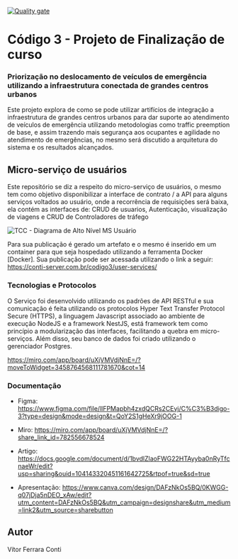[![Quality gate](https://conti-server.com.br/sonarqube/api/project_badges/quality_gate?project=vitorcont_codigo3-user-services_AYyAB5tv5KutpObFMwcN&token=sqb_51b01a58671d3dd6358a82e9d5e59bf6971e119a)](https://conti-server.com.br/sonarqube/dashboard?id=vitorcont_codigo3-user-services_AYyAB5tv5KutpObFMwcN)

# Código 3 - Projeto de Finalização de curso

### Priorização no deslocamento de veículos de emergência utilizando a infraestrutura conectada de grandes centros urbanos

Este projeto explora de como se pode utilizar artifícios de integração a infraestrutura de grandes centros urbanos para dar suporte ao atendimento de veículos de emergência utilizando metodologias como traffic preemption de base, e assim trazendo mais segurança aos ocupantes e agilidade no atendimento de emergências, no mesmo será discutido a arquitetura do sistema e os resultados alcançados.


## Micro-serviço de usuários

Este repositório se diz a respeito do micro-serviço de usuários, o mesmo tem como objetivo disponibilizar a interface de contrato / a API para alguns serviços voltados ao usuário, onde a recorrência de requisições será baixa, ela contém as interfaces de: CRUD de usuarios, Autenticação, visualização de viagens e CRUD de Controladores de tráfego

![TCC - Diagrama de Alto Nível MS Usuário](https://github.com/vitorcont/codigo3-user-services/assets/69795902/8bee1d56-7d90-4332-a0de-d47dbc08a9f9)


Para sua publicação é gerado um artefato e o mesmo é inserido em um container para que seja hospedado utilizando a ferramenta Docker [Docker]. Sua publicação pode ser acessada utilizando o link a seguir:
https://conti-server.com.br/codigo3/user-services/



### Tecnologias e Protocolos

O Serviço foi desenvolvido utilizando os padrões de API RESTful e sua comunicação é feita utilizando os protocolos Hyper Text Transfer Protocol Secure (HTTPS), a linguagem Javascript associado ao ambiente de execução NodeJS e a framework  NestJS, está framework tem como princípio a modularização das interfaces, facilitando a quebra em micro-serviços. Além disso, seu banco de dados foi criado utilizando o gerenciador Postgres.

https://miro.com/app/board/uXjVMVdjNnE=/?moveToWidget=3458764568111781670&cot=14

### Documentação
* Figma:
https://www.figma.com/file/llFPMapbh4zxdQCRs2CEvj/C%C3%B3digo-3?type=design&mode=design&t=QoY2S1gHeXr9jOOG-1


* Miro:
https://miro.com/app/board/uXjVMVdjNnE=/?share_link_id=782556678524

* Artigo:
https://docs.google.com/document/d/1bvdlZlaoFWG22HTAyyba0nRyTfcnaeWr/edit?usp=sharing&ouid=104143320451161642725&rtpof=true&sd=true

* Apresentação:
https://www.canva.com/design/DAFzNkOs5BQ/0KWGG-q07jDja5nDEO_xAw/edit?utm_content=DAFzNkOs5BQ&utm_campaign=designshare&utm_medium=link2&utm_source=sharebutton

## Autor

Vítor Ferrara Conti
